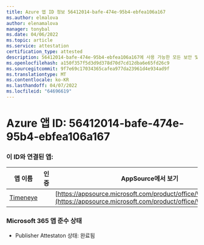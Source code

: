 ```yaml
---
title: Azure 앱 ID 정보 56412014-bafe-474e-95b4-ebfea106a167
ms.author: elmalova
author: elenamalova
manager: tonybal
ms.date: 04/06/2022
ms.topic: article
ms.service: attestation
certification_type: attested
description: 56412014-bafe-474e-95b4-ebfea106a167에 사용 가능한 모든 보안 및 규정 준수 정보입니다.
ms.openlocfilehash: a150f357f5d3d9d378d70d7cd12dba6e65fd26c9
ms.sourcegitcommit: 9f7e69c17034365cafea977da23961d4e934ad9f
ms.translationtype: MT
ms.contentlocale: ko-KR
ms.lasthandoff: 04/07/2022
ms.locfileid: "64696619"
---
```

# <a name="azure-app-id-56412014-bafe-474e-95b4-ebfea106a167"></a>Azure 앱 ID: 56412014-bafe-474e-95b4-ebfea106a167


### <a name="apps-associated-with-this-id"></a>이 ID와 연결된 앱:
| **앱 이름** | **인증** | **AppSource에서 보기** |
|--------------|---------------|-----------------------|
| [Timeneye](../forward/WA200001950.md) |  | [https://appsource.microsoft.com/product/office/WA200001950](https://appsource.microsoft.com/product/office/WA200001950) |

### <a name="microsoft-365-app-compliance-status"></a>Microsoft 365 앱 준수 상태
- Publisher Attestaton 상태: 완료됨
